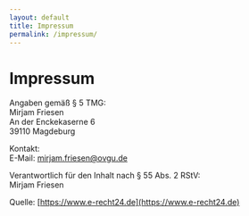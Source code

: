 ```yaml
---
layout: default
title: Impressum
permalink: /impressum/
---
```


# Impressum
Angaben gemäß § 5 TMG:  
Mirjam Friesen  
An der Enckekaserne 6  
39110 Magdeburg  

Kontakt:  
E-Mail: mirjam.friesen@ovgu.de  

Verantwortlich für den Inhalt nach § 55 Abs. 2 RStV:  
Mirjam Friesen  

Quelle: [https://www.e-recht24.de](https://www.e-recht24.de)
